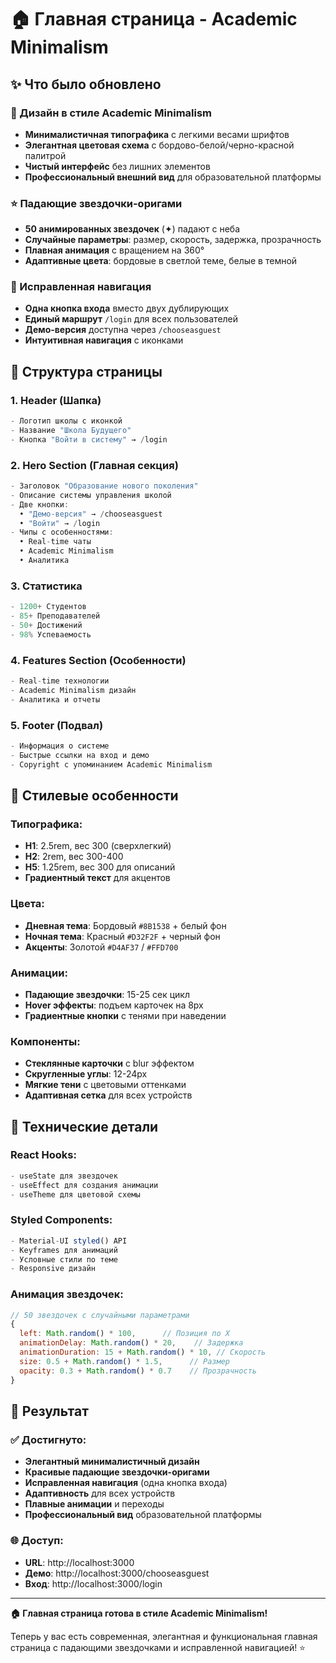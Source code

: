 # 🏠 Главная страница - Academic Minimalism

## ✨ Что было обновлено

### 🎨 Дизайн в стиле Academic Minimalism
- **Минималистичная типографика** с легкими весами шрифтов
- **Элегантная цветовая схема** с бордово-белой/черно-красной палитрой
- **Чистый интерфейс** без лишних элементов
- **Профессиональный внешний вид** для образовательной платформы

### ⭐ Падающие звездочки-оригами
- **50 анимированных звездочек** (✦) падают с неба
- **Случайные параметры**: размер, скорость, задержка, прозрачность
- **Плавная анимация** с вращением на 360°
- **Адаптивные цвета**: бордовые в светлой теме, белые в темной

### 🔧 Исправленная навигация
- **Одна кнопка входа** вместо двух дублирующих
- **Единый маршрут** `/login` для всех пользователей
- **Демо-версия** доступна через `/chooseasguest`
- **Интуитивная навигация** с иконками

## 🎯 Структура страницы

### 1. **Header (Шапка)**
```jsx
- Логотип школы с иконкой
- Название "Школа Будущего" 
- Кнопка "Войти в систему" → /login
```

### 2. **Hero Section (Главная секция)**
```jsx
- Заголовок "Образование нового поколения"
- Описание системы управления школой
- Две кнопки:
  • "Демо-версия" → /chooseasguest
  • "Войти" → /login
- Чипы с особенностями:
  • Real-time чаты
  • Academic Minimalism
  • Аналитика
```

### 3. **Статистика**
```jsx
- 1200+ Студентов
- 85+ Преподавателей  
- 50+ Достижений
- 98% Успеваемость
```

### 4. **Features Section (Особенности)**
```jsx
- Real-time технологии
- Academic Minimalism дизайн
- Аналитика и отчеты
```

### 5. **Footer (Подвал)**
```jsx
- Информация о системе
- Быстрые ссылки на вход и демо
- Copyright с упоминанием Academic Minimalism
```

## 🎨 Стилевые особенности

### Типографика:
- **H1**: 2.5rem, вес 300 (сверхлегкий)
- **H2**: 2rem, вес 300-400
- **H5**: 1.25rem, вес 300 для описаний
- **Градиентный текст** для акцентов

### Цвета:
- **Дневная тема**: Бордовый `#8B1538` + белый фон
- **Ночная тема**: Красный `#D32F2F` + черный фон
- **Акценты**: Золотой `#D4AF37` / `#FFD700`

### Анимации:
- **Падающие звездочки**: 15-25 сек цикл
- **Hover эффекты**: подъем карточек на 8px
- **Градиентные кнопки** с тенями при наведении

### Компоненты:
- **Стеклянные карточки** с blur эффектом
- **Скругленные углы**: 12-24px
- **Мягкие тени** с цветовыми оттенками
- **Адаптивная сетка** для всех устройств

## 🚀 Технические детали

### React Hooks:
```javascript
- useState для звездочек
- useEffect для создания анимации
- useTheme для цветовой схемы
```

### Styled Components:
```javascript
- Material-UI styled() API
- Keyframes для анимаций
- Условные стили по теме
- Responsive дизайн
```

### Анимация звездочек:
```javascript
// 50 звездочек с случайными параметрами
{
  left: Math.random() * 100,      // Позиция по X
  animationDelay: Math.random() * 20,    // Задержка
  animationDuration: 15 + Math.random() * 10, // Скорость
  size: 0.5 + Math.random() * 1.5,      // Размер
  opacity: 0.3 + Math.random() * 0.7    // Прозрачность
}
```

## 🎊 Результат

### ✅ Достигнуто:
- **Элегантный минималистичный дизайн**
- **Красивые падающие звездочки-оригами**
- **Исправленная навигация** (одна кнопка входа)
- **Адаптивность** для всех устройств
- **Плавные анимации** и переходы
- **Профессиональный вид** образовательной платформы

### 🌐 Доступ:
- **URL**: http://localhost:3000
- **Демо**: http://localhost:3000/chooseasguest  
- **Вход**: http://localhost:3000/login

---

**🏠 Главная страница готова в стиле Academic Minimalism!** 

Теперь у вас есть современная, элегантная и функциональная главная страница с падающими звездочками и исправленной навигацией! ⭐ 